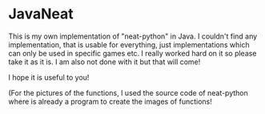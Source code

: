 # JavaNeat
This is my own implementation of "neat-python" in Java.
I couldn't find any implementation, that is usable for everything, just implementations which can only be used in specific games etc.
I really worked hard on it so please take it as it is.
I am also not done with it but that will come!

I hope it is useful to you!

(For the pictures of the functions, I used the source code of neat-python where is already a program to create the images of functions!
